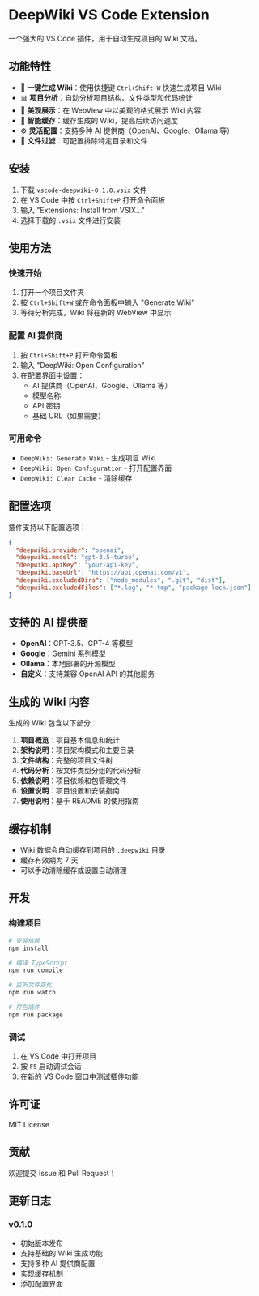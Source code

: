 # DeepWiki VS Code Extension

一个强大的 VS Code 插件，用于自动生成项目的 Wiki 文档。

## 功能特性

- 🚀 **一键生成 Wiki**：使用快捷键 `Ctrl+Shift+W` 快速生成项目 Wiki
- 📊 **项目分析**：自动分析项目结构、文件类型和代码统计
- 🎨 **美观展示**：在 WebView 中以美观的格式展示 Wiki 内容
- 💾 **智能缓存**：缓存生成的 Wiki，提高后续访问速度
- ⚙️ **灵活配置**：支持多种 AI 提供商（OpenAI、Google、Ollama 等）
- 📁 **文件过滤**：可配置排除特定目录和文件

## 安装

1. 下载 `vscode-deepwiki-0.1.0.vsix` 文件
2. 在 VS Code 中按 `Ctrl+Shift+P` 打开命令面板
3. 输入 "Extensions: Install from VSIX..."
4. 选择下载的 `.vsix` 文件进行安装

## 使用方法

### 快速开始

1. 打开一个项目文件夹
2. 按 `Ctrl+Shift+W` 或在命令面板中输入 "Generate Wiki"
3. 等待分析完成，Wiki 将在新的 WebView 中显示

### 配置 AI 提供商

1. 按 `Ctrl+Shift+P` 打开命令面板
2. 输入 "DeepWiki: Open Configuration"
3. 在配置界面中设置：
   - AI 提供商（OpenAI、Google、Ollama 等）
   - 模型名称
   - API 密钥
   - 基础 URL（如果需要）

### 可用命令

- `DeepWiki: Generate Wiki` - 生成项目 Wiki
- `DeepWiki: Open Configuration` - 打开配置界面
- `DeepWiki: Clear Cache` - 清除缓存

## 配置选项

插件支持以下配置选项：

```json
{
  "deepwiki.provider": "openai",
  "deepwiki.model": "gpt-3.5-turbo",
  "deepwiki.apiKey": "your-api-key",
  "deepwiki.baseUrl": "https://api.openai.com/v1",
  "deepwiki.excludedDirs": ["node_modules", ".git", "dist"],
  "deepwiki.excludedFiles": ["*.log", "*.tmp", "package-lock.json"]
}
```

## 支持的 AI 提供商

- **OpenAI**：GPT-3.5、GPT-4 等模型
- **Google**：Gemini 系列模型
- **Ollama**：本地部署的开源模型
- **自定义**：支持兼容 OpenAI API 的其他服务

## 生成的 Wiki 内容

生成的 Wiki 包含以下部分：

1. **项目概览**：项目基本信息和统计
2. **架构说明**：项目架构模式和主要目录
3. **文件结构**：完整的项目文件树
4. **代码分析**：按文件类型分组的代码分析
5. **依赖说明**：项目依赖和包管理文件
6. **设置说明**：项目设置和安装指南
7. **使用说明**：基于 README 的使用指南

## 缓存机制

- Wiki 数据会自动缓存到项目的 `.deepwiki` 目录
- 缓存有效期为 7 天
- 可以手动清除缓存或设置自动清理

## 开发

### 构建项目

```bash
# 安装依赖
npm install

# 编译 TypeScript
npm run compile

# 监听文件变化
npm run watch

# 打包插件
npm run package
```

### 调试

1. 在 VS Code 中打开项目
2. 按 `F5` 启动调试会话
3. 在新的 VS Code 窗口中测试插件功能

## 许可证

MIT License

## 贡献

欢迎提交 Issue 和 Pull Request！

## 更新日志

### v0.1.0

- 初始版本发布
- 支持基础的 Wiki 生成功能
- 支持多种 AI 提供商配置
- 实现缓存机制
- 添加配置界面